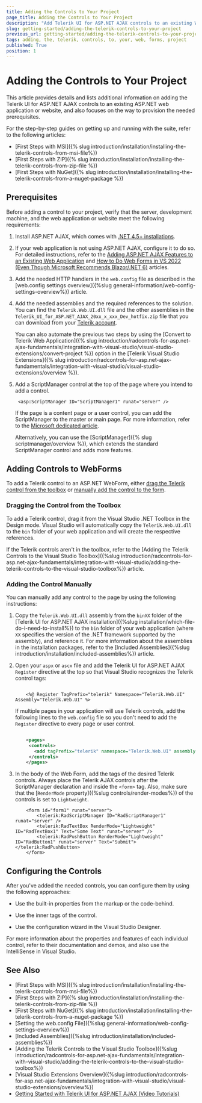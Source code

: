 ```yaml
---
title: Adding the Controls to Your Project
page_title: Adding the Controls to Your Project
description: "Add Telerik UI for ASP.NET AJAX controls to an existing Web Forms project."
slug: getting-started/adding-the-telerik-controls-to-your-project
previous_url: getting-started/adding-the-telerik-controls-to-your-project, general-information/adding-the-telerik-controls-to-your-project
tags: adding, the, telerik, controls, to, your, web, forms, project
published: True
position: 1
---
```


# Adding the Controls to Your Project

This article provides details and lists additional information on adding the Telerik UI for ASP.NET AJAX controls to an existing ASP.NET web application or website, and also focuses on the way to provision the needed prerequisites.

For the step-by-step guides on getting up and running with the suite, refer to the following articles:

* [First Steps with MSI]({% slug introduction/installation/installing-the-telerik-controls-from-msi-file%})
* [First Steps with ZIP]({% slug introduction/installation/installing-the-telerik-controls-from-zip-file %})
* [First Steps with NuGet]({% slug introduction/installation/installing-the-telerik-controls-from-a-nuget-package %})

## Prerequisites

Before adding a control to your project, verify that the server, development machine, and the web application or website meet the following requirements:

1. Install ASP.NET AJAX, which comes with <a href="https://www.microsoft.com/net/download/dotnet-framework-runtime" target="_blank">.NET 4.5+ installations</a>.

1. If your web application is not using ASP.NET AJAX, configure it to do so. For detailed instructions, refer to the <a href="https://docs.microsoft.com/en-us/aspnet/web-forms/videos/aspnet-ajax/how-do-i-add-aspnet-ajax-features-to-an-existing-web-application" target="_blank">Adding ASP.NET AJAX Features to an Existing Web Application</a> and <a href="https://visualstudiomagazine.com/articles/2022/05/16/vs2022-web-forms-tip.aspx">How to Do Web Forms in VS 2022 (Even Though Microsoft Recommends Blazor/.NET 6)</a> articles.

1. Add the needed HTTP handlers in the `web.config` file as described in the [web.config settings overview]({%slug general-information/web-config-settings-overview%}) article.

1. Add the needed assemblies and the required references to the solution. You can find the `Telerik.Web.UI.dll` file and the other assemblies in the `Telerik_UI_for_ASP.NET_AJAX_20xx_x_xxx_Dev_hotfix.zip` file that you can download from your [Telerik account](https://www.telerik.com/account/product-download?product=RCAJAX).

    You can also automate the previous two steps by using the [Convert to Telerik Web Application]({% slug introduction/radcontrols-for-asp.net-ajax-fundamentals/integration-with-visual-studio/visual-studio-extensions/convert-project %}) option in the [Telerik Visual Studio Extensions]({% slug introduction/radcontrols-for-asp.net-ajax-fundamentals/integration-with-visual-studio/visual-studio-extensions/overview %}).

1. Add a ScriptManager control at the top of the page where you intend to add a control.

		<asp:ScriptManager ID="ScriptManager1" runat="server" />				

	If the page is a content page or a user control, you can add the ScriptManager to the master or main page. For more information, refer to the <a href="https://docs.microsoft.com/en-us/dotnet/api/system.web.ui.scriptmanager?view=netframework-4.8" target="_blank">Microsoft dedicated article</a>.

    Alternatively, you can use the [ScriptManager]({% slug scriptmanager/overview %}), which extends the standard ScriptManager control and adds more features.

## Adding Controls to WebForms

To add a Telerik control to an ASP.NET WebForm, either [drag the Telerik control from the toolbox](#dragging-the-control-from-the-toolbox) or [manually add the control to the form](#adding-the-control-manually).

### Dragging the Control from the Toolbox

To add a Telerik control, drag it from the Visual Studio .NET Toolbox in the Design mode. Visual Studio will automatically copy the `Telerik.Web.UI.dll` to the `bin` folder of your web application and will create the respective references.

If the Telerik controls aren't in the toolbox, refer to the [Adding the Telerik Controls to the Visual Studio Toolbox]({%slug introduction/radcontrols-for-asp.net-ajax-fundamentals/integration-with-visual-studio/adding-the-telerik-controls-to-the-visual-studio-toolbox%}) article.

### Adding the Control Manually

You can manually add any control to the page by using the following instructions:

1. Copy the `Telerik.Web.UI.dll` assembly from the `binXX` folder of the [Telerik UI for ASP.NET AJAX installation]({%slug installation/which-file-do-i-need-to-install%}) to the `bin` folder of your web application (where `XX` specifies the version of the .NET framework supported by the assembly), and reference it. For more information about the assemblies in the installation packages, refer to the [Included Assemblies]({%slug introduction/installation/included-assemblies%}) article.

1. Open your `aspx` or `ascx` file and add the Telerik UI for ASP.NET AJAX `Register` directive at the top so that Visual Studio recognizes the Telerik control tags:

	````ASP.NET

		<%@ Register TagPrefix="telerik" Namespace="Telerik.Web.UI" Assembly="Telerik.Web.UI" %>
	````

	If multiple pages in your application will use Telerik controls, add the following lines to the `web.config` file so you don't need to add the `Register` directive to every page or user control.

	````XML

		<pages>
		 <controls>
		   <add tagPrefix="telerik" namespace="Telerik.Web.UI" assembly="Telerik.Web.UI" />
		 </controls>
		</pages>   
	````

1. In the body of the Web Form, add the tags of the desired Telerik controls. Always place the Telerik AJAX controls after the ScriptManager declaration and inside the `<form>` tag. Also, make sure that the [`RenderMode` property]({%slug controls/render-modes%}) of the controls is set to `Lightweight`.

	````ASP.NET
		<form id="form1" runat="server">
			<telerik:RadScriptManager ID="RadScriptManager1" runat="server" />
			<telerik:RadTextBox RenderMode="Lightweight" ID="RadTextBox1" Text="Some Text" runat="server" />
			<telerik:RadPushButton RenderMode="Lightweight" ID="RadButton1" runat="server" Text="Submit"></telerik:RadPushButton>
		</form>
	````

## Configuring the Controls

After you've added the needed controls, you can configure them by using the following approaches:

* Use the built-in properties from the markup or the code-behind.

* Use the inner tags of the control.

* Use the configuration wizard in the Visual Studio Designer.

For more information about the properties and features of each individual control, refer to their documentation and demos, and also use the IntelliSense in Visual Studio.

## See Also

* [First Steps with MSI]({% slug introduction/installation/installing-the-telerik-controls-from-msi-file%})
* [First Steps with ZIP]({% slug introduction/installation/installing-the-telerik-controls-from-zip-file %})
* [First Steps with NuGet]({% slug introduction/installation/installing-the-telerik-controls-from-a-nuget-package %})
* [Setting the web.config File]({%slug general-information/web-config-settings-overview%})
* [Included Assemblies]({%slug introduction/installation/included-assemblies%})
* [Adding the Telerik Controls to the Visual Studio Toolbox]({%slug introduction/radcontrols-for-asp.net-ajax-fundamentals/integration-with-visual-studio/adding-the-telerik-controls-to-the-visual-studio-toolbox%})
* [Visual Studio Extensions Overview]({%slug introduction/radcontrols-for-asp.net-ajax-fundamentals/integration-with-visual-studio/visual-studio-extensions/overview%})
* [Getting Started with Telerik UI for ASP.NET AJAX (Video Tutorials)](https://learn.telerik.com/learn/course/external/view/elearning/5/telerik-ui-for-aspnet-ajax)
